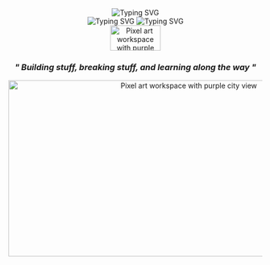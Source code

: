 <div align="center">


<img src="https://readme-typing-svg.herokuapp.com?font=Russo+One&size=28&duration=1&pause=1000&color=9B59B6&center=true&vCenter=true&width=435&lines=HI,+I+AM+KANTO" alt="Typing SVG" />
<div align="center">
    <img src="https://readme-typing-svg.herokuapp.com?font=Press+Start+2P&size=16&duration=1&pause=1000&color=FF69B4&vCenter=true&width=110&lines=I+AM+A" alt="Typing SVG">
    <img src="https://readme-typing-svg.herokuapp.com?font=Press+Start+2P&size=16&duration=3000&pause=1000&color=FF69B4&center=false&vCenter=true&width=260&lines=COMPSCI+STUDENT;WEB+DEVELOPER;MOBILE+DEVELOPER;CREATIVE+CODER;JUNIOR+DEVELOPER" alt="Typing SVG">
</div>


<div>
 <img src="https://github.com/user-attachments/assets/efe542ad-34f5-42d4-a4cf-adbf0e202529" width="100" height='50' alt="Pixel art workspace with purple city view">
</div>
<h3><em> " Building stuff, breaking stuff, and learning along the way "</em></h3>

  <div align="center">

   <img src="https://64.media.tumblr.com/23ab6ab83aa8b30dd0c5614973f75816/4436965a9c018cab-f7/s1280x1920/e5c661fdc5e9a212b20037e072f8a05d2d06df16.gifv" width="700" height='350' alt="Pixel art workspace with purple city view">
 </div>

 
</div>

